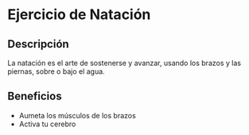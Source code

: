 # Ejercicio de Natación

## Descripción
La natación es el arte de sostenerse y avanzar, usando los brazos y las piernas, sobre o bajo el agua.

## Beneficios
- Aumeta los músculos de los brazos
- Activa tu cerebro
